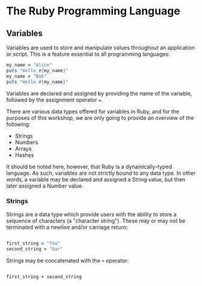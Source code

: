 # The Ruby Programming Language
## Variables

Variables are used to store and manipulate values throughout an application or
script.  This is a feature essential to all programming languages:

```ruby
my_name = "Alice"
puts "Hello #{my_name}"
my_name = "Bob"
puts "Hello #{my_name}"
```

Variables are declared and assigned by providing the name of the variable,
followed by the assignment operator `=`.

There are various data types offered for variables in Ruby, and for the purposes
of this workshop, we are only going to provide an overview of the following:
 - Strings
 - Numbers
 - Arrays
 - Hashes

It should be noted here, however, that Ruby is a dynamically-typed language.  As
such, variables are not strictly bound to any data type.  In other words, a
variable may be declared and assigned a String value, but then later assigned a
Number value.

### Strings

Strings are a data type which provide users with the ability to store a sequence
of characters (a "character string").  These may or may not be terminated with a
newline and/or carriage return:

```ruby

first_string = "foo"
second_string = "bar"
```

Strings may be concatenated with the `+` operator:

```ruby

first_string + second_string
```

